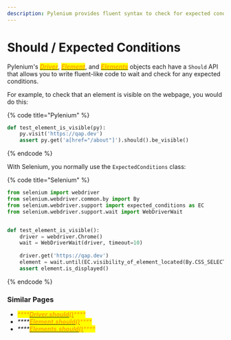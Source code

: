 ```yaml
---
description: Pylenium provides fluent syntax to check for expected conditions.
---
```


# Should / Expected Conditions

Pylenium's [_<mark style="color:orange;">**Driver**</mark>_](../driver-commands/should.md), [_<mark style="color:orange;">**Element**</mark>_](../element-commands/should.md), and [_<mark style="color:orange;">**Elements**</mark>_](../elements-commands/elements.should.md) objects each have a `Should` API that allows you to write fluent-like code to wait and check for any expected conditions.

For example, to check that an element is visible on the webpage, you would do this:

{% code title="Pylenium" %}
```python
def test_element_is_visible(py):
    py.visit('https://qap.dev')
    assert py.get('a[href="/about"]').should().be_visible()
```
{% endcode %}

With Selenium, you normally use the `ExpectedConditions` class:

{% code title="Selenium" %}
```python
from selenium import webdriver
from selenium.webdriver.common.by import By
from selenium.webdriver.support import expected_conditions as EC
from selenium.webdriver.support.wait import WebDriverWait


def test_element_is_visible():
    driver = webdriver.Chrome()
    wait = WebDriverWait(driver, timeout=10)
    
    driver.get('https://qap.dev')
    element = wait.until(EC.visibility_of_element_located(By.CSS_SELECTOR, 'a[href="/about"]'))
    assert element.is_displayed()
```
{% endcode %}

### Similar Pages

* _<mark style="color:orange;">****</mark>_[_<mark style="color:orange;">**Driver.should()**</mark>_](../driver-commands/should.md)_<mark style="color:orange;">****</mark>_
* _****_[_<mark style="color:orange;">**Element.should()**</mark>_](../element-commands/should.md)_<mark style="color:orange;">****</mark>_
* _****_[_<mark style="color:orange;">**Elements.should()**</mark>_](../elements-commands/elements.should.md)_<mark style="color:orange;">****</mark>_
